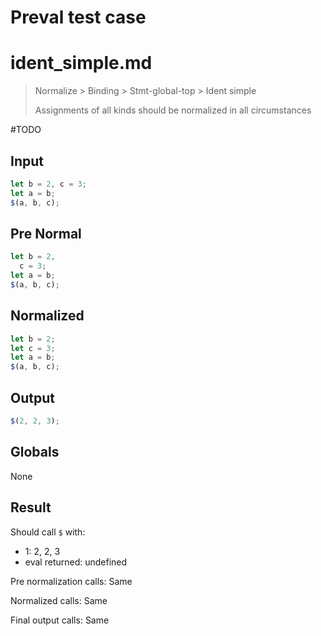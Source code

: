 # Preval test case

# ident_simple.md

> Normalize > Binding > Stmt-global-top > Ident simple
>
> Assignments of all kinds should be normalized in all circumstances

#TODO

## Input

`````js filename=intro
let b = 2, c = 3;
let a = b;
$(a, b, c);
`````

## Pre Normal

`````js filename=intro
let b = 2,
  c = 3;
let a = b;
$(a, b, c);
`````

## Normalized

`````js filename=intro
let b = 2;
let c = 3;
let a = b;
$(a, b, c);
`````

## Output

`````js filename=intro
$(2, 2, 3);
`````

## Globals

None

## Result

Should call `$` with:
 - 1: 2, 2, 3
 - eval returned: undefined

Pre normalization calls: Same

Normalized calls: Same

Final output calls: Same
